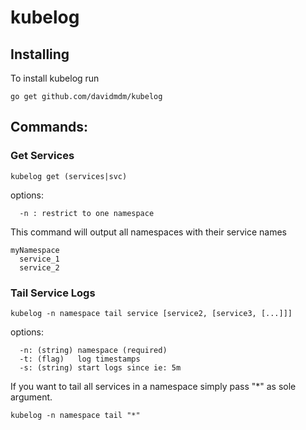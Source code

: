 # kubelog

## Installing

To install kubelog run

```
go get github.com/davidmdm/kubelog
```

## Commands:

### Get Services
```
kubelog get (services|svc)
```

options:
```
  -n : restrict to one namespace
```

This command will output all namespaces with their service names

```
myNamespace
  service_1
  service_2
```

### Tail Service Logs
```
kubelog -n namespace tail service [service2, [service3, [...]]]
```

options:
```
  -n: (string) namespace (required)
  -t: (flag)   log timestamps
  -s: (string) start logs since ie: 5m
```

If you want to tail all services in a namespace simply pass "*" as sole argument. 

```
kubelog -n namespace tail "*"
```
